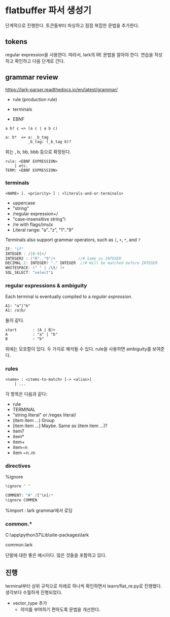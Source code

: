 # flatbuffer 파서 생성기 

단계적으로 진행한다. 토큰들부터 파싱하고 점점 복잡한 문법을 추가한다. 

## tokens

regular expression을 사용한다. 따라서, lark의 RE 문법을 알아야 한다. 
연습을 작성하고 확인하고 다음 단계로 간다. 


## grammar review

https://lark-parser.readthedocs.io/en/latest/grammar/

- rule (production rule)
- terminals

- EBNF 

```
a b? c => (a c | a b c) 
```

```
a: b*  => a: _b_tag 
          _b_tag: (_b_tag b)?
```
위는  , b, bb, bbb 등으로 확장된다. 

```
rule: <EBNF EXPRESSION> 
    | etc. 
TERM: <EBNF EXPRESSION> 
```


### terminals 

```
<NAME> [. <priority> ] : <literals-and-or-terminals>
```

- uppercase
- "string" 
- /regular expression+/
- "case-insensitive string"i
- /re with flags/imulx 
- Literal range: "a".."z", "1".."9"

Terminals also support grammar operators, such as `|`, `+`, `*`, and `?`

```c++
IF: "if"
INTEGER : /[0-9]+/
INTEGER2 : ("0".."9")+          //# Same as INTEGER
DECIMAL.2: INTEGER? "." INTEGER  //# Will be matched before INTEGER
WHITESPACE: (" " | /\t/ )+
SQL_SELECT: "select"i
```

### regular expressions & ambiguity 

Each terminal is eventually compiled to a *regular expression*.

```
A1: "a"|"b"
A1: /a|b/
```
둘이 같다. 

```
start       : (A | B)+
A           : "a" | "b"
B           : "b"
```
위에는 모호함이 있다. 두 가지로 해석될 수 있다. rule을 사용하면 ambiguity를 보여준다. 

### rules 

```
<name> : <items-to-match> [-> <alias>]
    | ...
```

각 항목은 다음과 같다: 
- rule 
- TERMINAL 
- "string literal" or /regex literal/
- (item item ...) Group
- [item item ...] Maybe. Same as (item item ...)?
- item?
- item* 
- item+
- item~n
- item ~n..m

### directives

%ignore <TERMINAL> 

```python
%ignore " "

COMMENT: "#" /[^\n]/*
%ignore COMMEN
```

%import : lark grammar에서 로딩 

### common.*

C:\app\python37\Lib\site-packages\lark

common.lark

단말에 대한 좋은 예시이다. 많은 것들을 포함하고 있다. 


## 진행 

terminal부터 상위 규칙으로 차례로 하나씩 확인하면서 learn/flat_re.py로 진행했다. 
생각보다 수월하게 진행되었다. 

- vector_type 추가 
  - 의미를 부여하기 편하도록 문법을 개선한다. 















